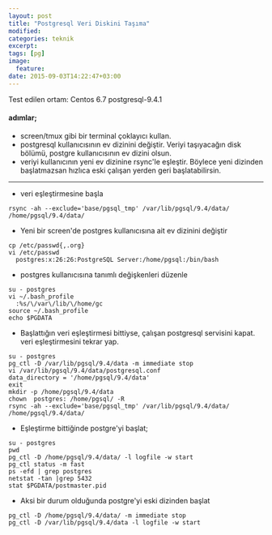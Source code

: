 ```yaml
---
layout: post
title: "Postgresql Veri Diskini Taşıma"
modified:
categories: teknik
excerpt:
tags: [pg]
image:
  feature:
date: 2015-09-03T14:22:47+03:00
---
```


Test edilen ortam: Centos 6.7 postgresql-9.4.1 

#### adımlar;

* screen/tmux gibi bir terminal çoklayıcı kullan.
* postgresql kullanıcısının ev dizinini değiştir. Veriyi taşıyacağın disk
  bölümü, postgre kullanıcısının ev dizini olsun.
* veriyi kullanıcının yeni ev dizinine rsync'le eşleştir. Böylece yeni dizinden
  başlatmazsan hızlıca eski çalışan yerden geri başlatabilirsin.

* * * 
* veri eşleştirmesine başla

```
rsync -ah --exclude='base/pgsql_tmp' /var/lib/pgsql/9.4/data/ /home/pgsql/9.4/data/
```

* Yeni bir screen'de postgres kullanıcısına ait ev dizinini değiştir

```
cp /etc/passwd{,.org}
vi /etc/passwd
  postgres:x:26:26:PostgreSQL Server:/home/pgsql:/bin/bash
```

* postgres kullanıcısına tanımlı değişkenleri düzenle

```
su - postgres
vi ~/.bash_profile
  :%s/\/var\/lib/\/home/gc
source ~/.bash_profile
echo $PGDATA
```

* Başlattığın veri eşleştirmesi bittiyse, çalışan postgresql servisini kapat.
  veri eşleştirmesini tekrar yap.

```
su - postgres 
pg_ctl -D /var/lib/pgsql/9.4/data -m immediate stop
vi /var/lib/pgsql/9.4/data/postgresql.conf
data_directory = '/home/pgsql/9.4/data'
exit 
mkdir -p /home/pgsql/9.4/data
chown  postgres: /home/pgsql/ -R
rsync -ah --exclude='base/pgsql_tmp' /var/lib/pgsql/9.4/data/ /home/pgsql/9.4/data/
```

* Eşleştirme bittiğinde postgre'yi başlat;

```
su - postgres
pwd
pg_ctl -D /home/pgsql/9.4/data/ -l logfile -w start
pg_ctl status -m fast
ps -efd | grep postgres
netstat -tan |grep 5432
stat $PGDATA/postmaster.pid
```

* Aksi bir durum olduğunda postgre'yi eski dizinden başlat

```
pg_ctl -D /home/pgsql/9.4/data/ -m immediate stop
pg_ctl -D /var/lib/pgsql/9.4/data -l logfile -w start
```
